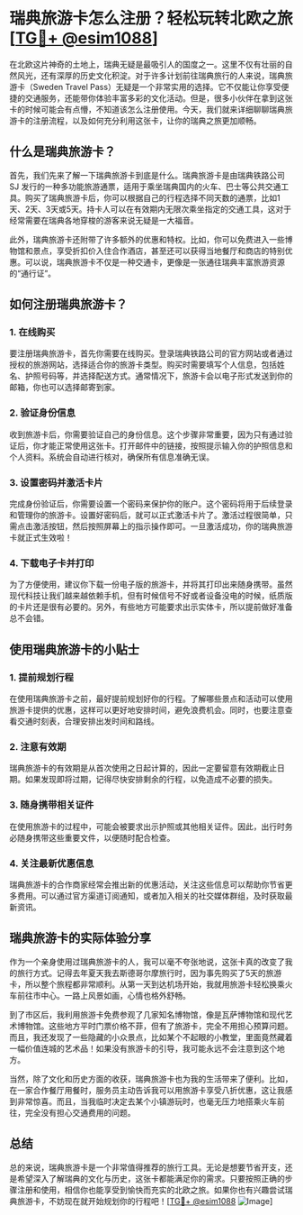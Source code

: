 # 瑞典旅游卡怎么注册？轻松玩转北欧之旅[[TG💪+ @esim1088](https://t.me/s/esim1088)]

在北欧这片神奇的土地上，瑞典无疑是最吸引人的国度之一。这里不仅有壮丽的自然风光，还有深厚的历史文化积淀。对于许多计划前往瑞典旅行的人来说，瑞典旅游卡（Sweden Travel Pass）无疑是一个非常实用的选择。它不仅能让你享受便捷的交通服务，还能带你体验丰富多彩的文化活动。但是，很多小伙伴在拿到这张卡的时候可能会有点懵，不知道该怎么注册使用。今天，我们就来详细聊聊瑞典旅游卡的注册流程，以及如何充分利用这张卡，让你的瑞典之旅更加顺畅。

## 什么是瑞典旅游卡？

首先，我们先来了解一下瑞典旅游卡到底是什么。瑞典旅游卡是由瑞典铁路公司 SJ 发行的一种多功能旅游通票，适用于乘坐瑞典国内的火车、巴士等公共交通工具。购买了瑞典旅游卡后，你可以根据自己的行程选择不同天数的通票，比如1天、2天、3天或5天。持卡人可以在有效期内无限次乘坐指定的交通工具，这对于经常需要在瑞典各地穿梭的游客来说无疑是一大福音。

此外，瑞典旅游卡还附带了许多额外的优惠和特权。比如，你可以免费进入一些博物馆和景点，享受折扣价入住合作酒店，甚至还可以获得当地餐厅和商店的特别优惠。可以说，瑞典旅游卡不仅是一种交通卡，更像是一张通往瑞典丰富旅游资源的“通行证”。

## 如何注册瑞典旅游卡？

### 1. 在线购买

要注册瑞典旅游卡，首先你需要在线购买。登录瑞典铁路公司的官方网站或者通过授权的旅游网站，选择适合你的旅游卡类型。购买时需要填写个人信息，包括姓名、护照号码等，并选择配送方式。通常情况下，旅游卡会以电子形式发送到你的邮箱，你也可以选择邮寄到家。

### 2. 验证身份信息

收到旅游卡后，你需要验证自己的身份信息。这个步骤非常重要，因为只有通过验证后，你才能正常使用这张卡。打开邮件中的链接，按照提示输入你的护照信息和个人资料。系统会自动进行核对，确保所有信息准确无误。

### 3. 设置密码并激活卡片

完成身份验证后，你需要设置一个密码来保护你的账户。这个密码将用于后续登录和管理你的旅游卡。设置好密码后，就可以正式激活卡片了。激活过程很简单，只需点击激活按钮，然后按照屏幕上的指示操作即可。一旦激活成功，你的瑞典旅游卡就正式生效啦！

### 4. 下载电子卡并打印

为了方便使用，建议你下载一份电子版的旅游卡，并将其打印出来随身携带。虽然现代科技让我们越来越依赖手机，但有时候信号不好或者设备没电的时候，纸质版的卡片还是很有必要的。另外，有些地方可能要求出示实体卡，所以提前做好准备总不会错。

## 使用瑞典旅游卡的小贴士

### 1. 提前规划行程

在使用瑞典旅游卡之前，最好提前规划好你的行程。了解哪些景点和活动可以使用旅游卡提供的优惠，这样可以更好地安排时间，避免浪费机会。同时，也要注意查看交通时刻表，合理安排出发时间和路线。

### 2. 注意有效期

瑞典旅游卡的有效期是从首次使用之日起计算的，因此一定要留意有效期截止日期。如果发现即将过期，记得尽快安排剩余的行程，以免造成不必要的损失。

### 3. 随身携带相关证件

在使用旅游卡的过程中，可能会被要求出示护照或其他相关证件。因此，出行时务必随身携带这些重要文件，以便随时配合检查。

### 4. 关注最新优惠信息

瑞典旅游卡的合作商家经常会推出新的优惠活动，关注这些信息可以帮助你节省更多费用。可以通过官方渠道订阅通知，或者加入相关的社交媒体群组，及时获取最新资讯。

## 瑞典旅游卡的实际体验分享

作为一个亲身使用过瑞典旅游卡的人，我可以毫不夸张地说，这张卡真的改变了我的旅行方式。记得去年夏天我去斯德哥尔摩旅行时，因为事先购买了5天的旅游卡，所以整个旅程都非常顺利。从第一天到达机场开始，我就用旅游卡轻松换乘火车前往市中心。一路上风景如画，心情也格外舒畅。

到了市区后，我利用旅游卡免费参观了几家知名博物馆，像是瓦萨博物馆和现代艺术博物馆。这些地方平时门票价格不菲，但有了旅游卡，完全不用担心预算问题。而且，我还发现了一些隐藏的小众景点，比如某个不起眼的小教堂，里面竟然藏着一幅价值连城的艺术品！如果没有旅游卡的引导，我可能永远不会注意到这个地方。

当然，除了文化和历史方面的收获，瑞典旅游卡也为我的生活带来了便利。比如，在一家合作餐厅用餐时，服务员主动告诉我可以用旅游卡享受八折优惠，这让我感到非常惊喜。而且，当我临时决定去某个小镇游玩时，也毫无压力地搭乘火车前往，完全没有担心交通费用的问题。

## 总结

总的来说，瑞典旅游卡是一个非常值得推荐的旅行工具。无论是想要节省开支，还是希望深入了解瑞典的文化与历史，这张卡都能满足你的需求。只要按照正确的步骤注册和使用，相信你也能享受到愉快而充实的北欧之旅。如果你也有兴趣尝试瑞典旅游卡，不妨现在就开始规划你的行程吧！[[TG💪+ @esim1088](https://t.me/s/esim1088) ![Image](https://i.postimg.cc/4NQfJmqS/Snipaste-2025-05-13-00-14-12.png)]